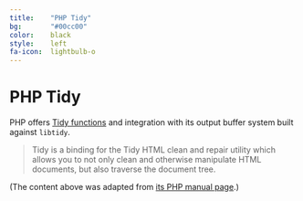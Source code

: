 ```yaml
---
title:    "PHP Tidy"
bg:       "#00cc00"
color:    black    
style:    left
fa-icon:  lightbulb-o
---
```


# PHP Tidy

PHP offers [Tidy functions][1] and integration with its output buffer system built against
`libtidy`.

> Tidy is a binding for the Tidy HTML clean and repair utility which allows you to not only
> clean and otherwise manipulate HTML documents, but also traverse the document tree. 

(The content above was adapted from [its PHP manual page][2].) 


 [1]: https://secure.php.net/manual/en/ref.tidy.php
 [2]: https://secure.php.net/manual/en/intro.tidy.php

